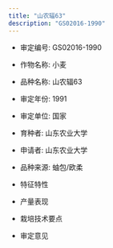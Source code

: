 ```yaml
---
title: "山农辐63"
description: "GS02016-1990"
---
```

* 审定编号:  GS02016-1990

*  作物名称:  小麦

*  品种名称:  山农辐63

*  审定年份:  1991

*  审定单位:  国家

* 育种者:  山东农业大学

*  申请者:  山东农业大学

*  品种来源:  蚰包/欧柔

*  特征特性


*  产量表现


*  栽培技术要点


*  审定意见

